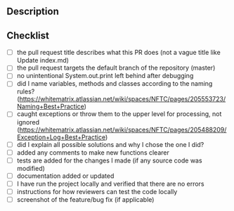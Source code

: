 ## Description

<!-- A clear and concise description what these changes does. -->

## Checklist

<!-- Replace  the [ ] with [x] to check the boxes. -->

- [ ] the pull request title describes what this PR does (not a vague title like Update index.md)
- [ ] the pull request targets the default branch of the repository (master)
- [ ] no unintentional System.out.print left behind after debugging
- [ ] did I name variables, methods and classes according to the naming rules? (https://whitematrix.atlassian.net/wiki/spaces/NFTC/pages/205553723/Naming+Best+Practice)
- [ ] caught exceptions or throw them to the upper level for processing, not ignored (https://whitematrix.atlassian.net/wiki/spaces/NFTC/pages/205488209/Exception+Log+Best+Practice)
- [ ] did I explain all possible solutions and why I chose the one I did?
- [ ] added any comments to make new functions clearer
- [ ] tests are added for the changes I made (if any source code was modified)
- [ ] documentation added or updated
- [ ] I have run the project locally and verified that there are no errors
- [ ] instructions for how reviewers can test the code locally
- [ ] screenshot of the feature/bug fix (if applicable)
